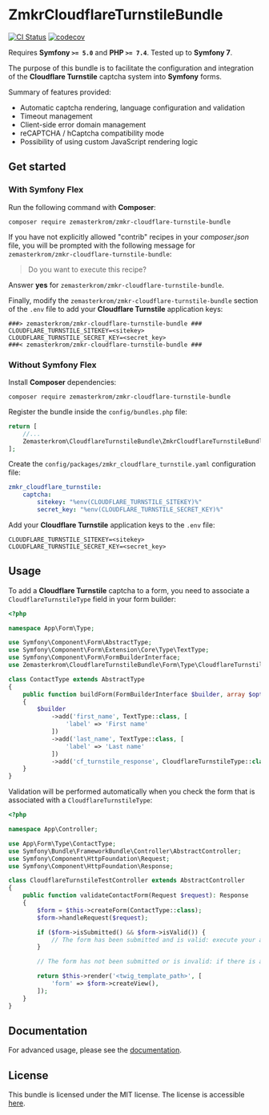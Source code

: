 ZmkrCloudflareTurnstileBundle
=============================

[![CI Status](https://github.com/zemasterkrom/zmkr-cloudflare-turnstile-bundle/actions/workflows/ci.yaml/badge.svg)](https://github.com/zemasterkrom/zmkr-cloudflare-turnstile-bundle/actions)
[![codecov](https://codecov.io/gh/zemasterkrom/zmkr-cloudflare-turnstile-bundle/graph/badge.svg)](https://codecov.io/gh/Zemasterkrom/zmkr-cloudflare-turnstile-bundle/)

Requires **Symfony `>= 5.0`** and **PHP `>= 7.4`**. Tested up to **Symfony 7**.

The purpose of this bundle is to facilitate the configuration and integration of the **Cloudflare Turnstile** captcha system into **Symfony** forms.

Summary of features provided:
- Automatic captcha rendering, language configuration and validation
- Timeout management
- Client-side error domain management
- reCAPTCHA / hCaptcha compatibility mode
- Possibility of using custom JavaScript rendering logic

Get started
-----------

### With Symfony Flex

Run the following command with **Composer**:

`composer require zemasterkrom/zmkr-cloudflare-turnstile-bundle`

If you have not explicitly allowed "contrib" recipes in your *composer.json* file, you will be prompted with the following message for `zemasterkrom/zmkr-cloudflare-turnstile-bundle`:

> Do you want to execute this recipe?

Answer **yes** for `zemasterkrom/zmkr-cloudflare-turnstile-bundle`.

Finally, modify the `zemasterkrom/zmkr-cloudflare-turnstile-bundle` section of the `.env` file to add your **Cloudflare Turnstile** application keys:

```
###> zemasterkrom/zmkr-cloudflare-turnstile-bundle ###
CLOUDFLARE_TURNSTILE_SITEKEY=<sitekey>
CLOUDFLARE_TURNSTILE_SECRET_KEY=<secret_key>
###< zemasterkrom/zmkr-cloudflare-turnstile-bundle ###
```

### Without Symfony Flex

Install **Composer** dependencies:

`composer require zemasterkrom/zmkr-cloudflare-turnstile-bundle`

Register the bundle inside the `config/bundles.php` file:

```php
return [
    //...
    Zemasterkrom\CloudflareTurnstileBundle\ZmkrCloudflareTurnstileBundle::class => ['all' => true],
];
```

Create the `config/packages/zmkr_cloudflare_turnstile.yaml` configuration file:

```yaml
zmkr_cloudflare_turnstile:
    captcha:
        sitekey: "%env(CLOUDFLARE_TURNSTILE_SITEKEY)%"
        secret_key: "%env(CLOUDFLARE_TURNSTILE_SECRET_KEY)%"
```

Add your **Cloudflare Turnstile** application keys to the `.env` file:

```
CLOUDFLARE_TURNSTILE_SITEKEY=<sitekey>
CLOUDFLARE_TURNSTILE_SECRET_KEY=<secret_key>
```

Usage
-----

To add a **Cloudflare Turnstile** captcha to a form, you need to associate a `CloudflareTurnstileType` field in your form builder:

```php
<?php

namespace App\Form\Type;

use Symfony\Component\Form\AbstractType;
use Symfony\Component\Form\Extension\Core\Type\TextType;
use Symfony\Component\Form\FormBuilderInterface;
use Zemasterkrom\CloudflareTurnstileBundle\Form\Type\CloudflareTurnstileType;

class ContactType extends AbstractType
{
    public function buildForm(FormBuilderInterface $builder, array $options): void
    {
        $builder
            ->add('first_name', TextType::class, [
                'label' => 'First name'
            ])
            ->add('last_name', TextType::class, [
                'label' => 'Last name'
            ])
            ->add('cf_turnstile_response', CloudflareTurnstileType::class);
    }
}
```

Validation will be performed automatically when you check the form that is associated with a ``CloudflareTurnstileType``:

```php
<?php

namespace App\Controller;

use App\Form\Type\ContactType;
use Symfony\Bundle\FrameworkBundle\Controller\AbstractController;
use Symfony\Component\HttpFoundation\Request;
use Symfony\Component\HttpFoundation\Response;

class CloudflareTurnstileTestController extends AbstractController
{
    public function validateContactForm(Request $request): Response
    {
        $form = $this->createForm(ContactType::class);
        $form->handleRequest($request);

        if ($form->isSubmitted() && $form->isValid()) {
            // The form has been submitted and is valid: execute your actions here
        }

        // The form has not been submitted or is invalid: if there is an error, an error message will be registered in your form

        return $this->render('<twig_template_path>', [
            'form' => $form->createView(),
        ]);
    }
}
```

Documentation
-------------
For advanced usage, please see the [documentation](docs/index.md).

License
-------
This bundle is licensed under the MIT license. The license is accessible [here](LICENSE).
